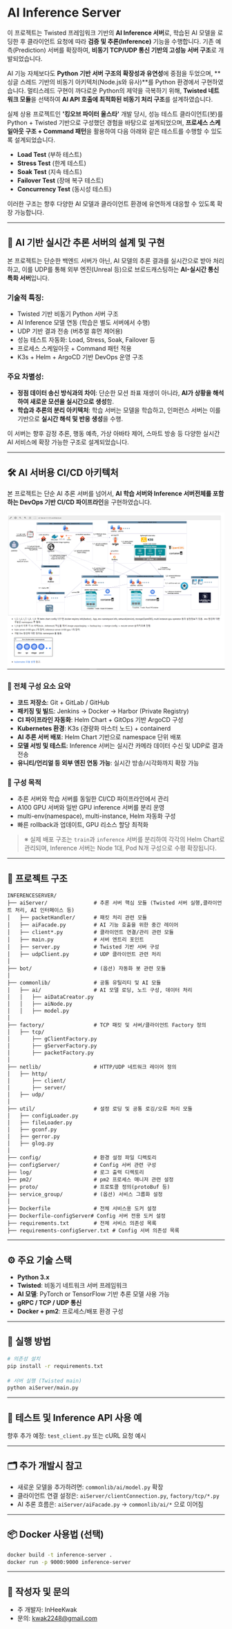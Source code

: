 # AI Inference Server

이 프로젝트는 Twisted 프레임워크 기반의 **AI Inference 서버**로,
학습된 AI 모델을 로딩한 후 클라이언트 요청에 따라 **검증 및 추론(Inference)** 기능을 수행합니다.
기존 예측(Prediction) 서버를 확장하여, **비동기 TCP/UDP 통신 기반의 고성능 서버 구조**로 개발되었습니다.

AI 기능 자체보다도 **Python 기반 서버 구조의 확장성과 유연성**에 중점을 두었으며,
**싱글 스레드 기반의 비동기 아키텍처(Node.js와 유사)**를 Python 환경에서 구현하였습니다.
멀티스레드 구현이 까다로운 Python의 제약을 극복하기 위해,
**Twisted 네트워크 모듈**을 선택하여 **AI API 호출에 최적화된 비동기 처리 구조**를 설계하였습니다.

실제 상용 프로젝트인 **'킹오브 파이터 올스타'** 개발 당시,
성능 테스트 클라이언트(봇)를 Python + Twisted 기반으로 구성했던 경험을 바탕으로 설계되었으며,
**프로세스 스케일아웃 구조 + Command 패턴**을 활용하여 다음
아래와 같은 테스트를 수행할 수 있도록 설계되었습니다.

- **Load Test** (부하 테스트)
- **Stress Test** (한계 테스트)
- **Soak Test** (지속 테스트)
- **Failover Test** (장애 복구 테스트)
- **Concurrency Test** (동시성 테스트)

이러한 구조는 향후 다양한 AI 모델과 클라이언트 환경에 유연하게 대응할 수 있도록 확장 가능합니다.


---

## 🤖 AI 기반 실시간 추론 서버의 설계 및 구현

본 프로젝트는 단순한 백엔드 서버가 아닌,
AI 모델의 추론 결과를 실시간으로 받아 처리하고,
이를 UDP를 통해 외부 엔진(Unreal 등)으로 브로드캐스팅하는 **AI-실시간 통신 특화 서버**입니다.

### 기술적 특징:
- Twisted 기반 비동기 Python 서버 구조
- AI Inference 모델 연동 (학습은 별도 서버에서 수행)
- UDP 기반 결과 전송 (버추얼 휴먼 제어용)
- 성능 테스트 자동화: Load, Stress, Soak, Failover 등
- 프로세스 스케일아웃 + Command 패턴 적용
- K3s + Helm + ArgoCD 기반 DevOps 운영 구조

### 주요 차별성:
- **정점 데이터 송신 방식과의 차이**:
  단순한 모션 좌표 재생이 아니라,
  **AI가 상황을 해석하여 새로운 모션을 실시간으로 생성**함.
- **학습과 추론의 분리 아키텍처**:
  학습 서버는 모델을 학습하고,
  인퍼런스 서버는 이를 기반으로 **실시간 해석 및 반응 생성**을 수행.

이 서버는 향후 감정 추론, 행동 예측, 가상 아바타 제어, 스마트 방송 등 다양한 실시간 AI 서비스에 확장 가능한 구조로 설계되었습니다.

---

## 🛠️ AI 서버용 CI/CD 아키텍처

본 프로젝트는 단순 AI 추론 서버를 넘어서, **AI 학습 서버와 Inference 서버전체를 포함하는 DevOps 기반 CI/CD 파이프라인**을 구현하였습니다.

![AI Inference Server CI/CD](InferenceServer/docs/ai_inference_server_cicd_architecture.png)

### 🔁 전체 구성 요소 요약

- **코드 저장소**: Git + GitLab / GitHub
- **패키징 및 빌드**: Jenkins → Docker → Harbor (Private Registry)
- **CI 파이프라인 자동화**: Helm Chart + GitOps 기반 ArgoCD 구성
- **Kubernetes 환경**: K3s (경량화 마스터 노드) + containerd
- **AI 추론 서버 배포**: Helm Chart 기반으로 namespace 단위 배포
- **모델 서빙 및 테스트**: Inference 서버는 실시간 카메라 데이터 수신 및 UDP로 결과 전송
- **유니티/언리얼 등 외부 엔진 연동 가능**: 실시간 방송/시각화까지 확장 가능

### 🚀 구성 목적

- 추론 서버와 학습 서버를 동일한 CI/CD 파이프라인에서 관리
- A100 GPU 서버와 일반 GPU inference 서버를 분리 운영
- multi-env(namespace), multi-instance, Helm 자동화 구성
- 빠른 rollback과 업데이트, GPU 리소스 할당 최적화

> ※ 실제 배포 구조는 `train`과 `inference` 서버를 분리하여 각각의 Helm Chart로 관리되며,
> Inference 서버는 Node 1대, Pod N개 구성으로 수평 확장됩니다.

---

## 🔧 프로젝트 구조

```
INFERENCESERVER/
├── aiServer/               # 추론 서버 핵심 모듈 (Twisted 서버 실행,클라이언트 처리, AI 인터페이스 등)
│   ├── packetHandler/      # 패킷 처리 관련 모듈
│   ├── aiFacade.py         # AI 기능 호출을 위한 중간 레이어
│   ├── client*.py          # 클라이언트 연결/관리 관련 모듈
│   ├── main.py             # 서버 엔트리 포인트
│   ├── server.py           # Twisted 기반 서버 구성
│   ├── udpClient.py        # UDP 클라이언트 관련 처리
│
├── bot/                    # (옵션) 자동화 봇 관련 모듈
│
├── commonlib/              # 공통 유틸리티 및 AI 모듈
│   ├── ai/                 # AI 모델 로딩, 노드 구성, 데이터 처리
│   │   ├── aiDataCreator.py
│   │   ├── aiNode.py
│   │   ├── model.py
│
├── factory/                # TCP 패킷 및 서버/클라이언트 Factory 정의
│   ├── tcp/
│       ├── gClientFactory.py
│       ├── gServerFactory.py
│       ├── packetFactory.py
│
├── netlib/                 # HTTP/UDP 네트워크 레이어 정의
│   ├── http/
│       ├── client/
│       ├── server/
│   ├── udp/
│
├── util/                   # 설정 로딩 및 공통 로깅/오류 처리 모듈
│   ├── configLoader.py
│   ├── fileLoader.py
│   ├── gconf.py
│   ├── gerror.py
│   ├── glog.py
│
├── config/                 # 환경 설정 파일 디렉토리
├── configServer/           # Config 서버 관련 구성
├── log/                    # 로그 출력 디렉토리
├── pm2/                    # pm2 프로세스 매니저 관련 설정
├── proto/                  # 프로토콜 정의(protoBuf 등)
├── service_group/          # (옵션) 서비스 그룹화 설정
│
├── Dockerfile              # 전체 서비스용 도커 설정
├── Dockerfile-configServer# Config 서버 전용 도커 설정
├── requirements.txt        # 전체 서비스 의존성 목록
├── requirements-configServer.txt # Config 서버 의존성 목록
```

---

## ⚙️ 주요 기술 스택

- **Python 3.x**
- **Twisted**: 비동기 네트워크 서버 프레임워크
- **AI 모델**: PyTorch or TensorFlow 기반 추론 모델 사용 가능
- **gRPC / TCP / UDP 통신**
- **Docker + pm2**: 프로세스/배포 환경 구성

---

## 🚀 실행 방법

```bash
# 의존성 설치
pip install -r requirements.txt

# 서버 실행 (Twisted main)
python aiServer/main.py
```

---

## 🧪 테스트 및 Inference API 사용 예

향후 추가 예정: `test_client.py` 또는 cURL 요청 예시

---

## 🗂️ 추가 개발시 참고

- 새로운 모델을 추가하려면: `commonlib/ai/model.py` 확장
- 클라이언트 연결 설정은: `aiServer/clientConnection.py`, `factory/tcp/*.py`
- AI 추론 흐름은: `aiServer/aiFacade.py` → `commonlib/ai/*` 으로 이어짐

---

## 📦 Docker 사용법 (선택)

```bash
docker build -t inference-server .
docker run -p 9000:9000 inference-server
```

---

## 👤 작성자 및 문의

- 주 개발자: InHeeKwak
- 문의: kwak2248@gmail.com
